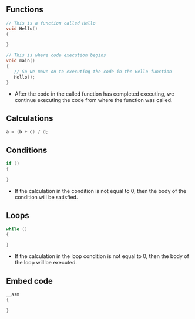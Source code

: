 ## Functions
```c++
// This is a function called Hello
void Hello()
{

}

// This is where code execution begins
void main()
{
   // So we move on to executing the code in the Hello function
   Hello();
}
```
* After the code in the called function has completed executing, we continue executing the code from where the function was called.

## Calculations
```c++
a = (b + c) / d;
```

## Conditions
```c++
if () 
{

}
```
* If the calculation in the condition is not equal to 0, then the body of the condition will be satisfied. 

## Loops
```c++
while () 
{

} 
```
* If the calculation in the loop condition is not equal to 0, then the body of the loop will be executed.

## Embed code
```c++
__asm
{

} 
```